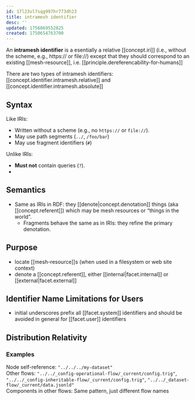 ```yaml
---
id: 17l23vl7sqg997hr773dh23
title: intramesh identifier
desc: ''
updated: 1756869552825
created: 1750654763700
---
```


An **intramesh identifier** is a esentially a relative [[concept.iri]] (i.e., without the scheme, e.g., https:// or file://) except that they should correspond to an existing [[mesh-resource]], i.e. [[principle.dereferencability-for-humans]]

There are two types of intramesh identifiers: [[concept.identifier.intramesh.relative]] and [[concept.identifier.intramesh.absolute]]

## Syntax

Like IRIs:

  * Written without a scheme (e.g., no `https://` or `file://`).
  * May use path segments (`../`, `/foo/bar`) 
  * May use fragment identifiers (`#`)

Unlike IRIs:

  * **Must not** contain queries (`?`).
  * 

## Semantics

- Same as IRIs in RDF: they [[denote|concept.denotation]] things (aka [[concept.referent]]) which may be mesh resources or “things in the world”.
  - Fragments behave the same as in IRIs: they refine the primary denotation.

## Purpose

- locate [[mesh-resource]]s (when used in a filesystem or web site context)
- denote a [[concept.referent]], either [[internal|facet.internal]] or [[external|facet.external]]

## Identifier Name Limitations for Users

- initial underscores prefix all [[facet.system]] identifiers and should be avoided in general for [[facet.user]] identifiers

## Distribution Relativity



### Examples

Node self-reference: `"../../../my-dataset"`  
Other flows: `"../../_config-operational-flow/_current/config.trig"`, `"../../_config-inheritable-flow/_current/config.trig"`, `"../../_dataset-flow/_current/data.jsonld"`  
Components in other flows: Same pattern, just different flow names

